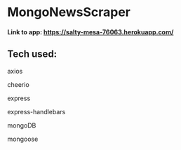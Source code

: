 # MongoNewsScraper

#### Link to app: https://salty-mesa-76063.herokuapp.com/

## Tech used:

axios

cheerio

express

express-handlebars

mongoDB

mongoose
